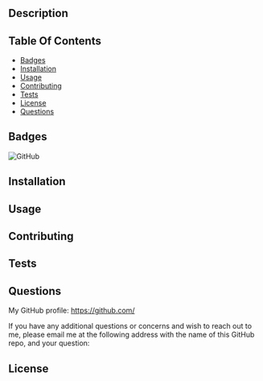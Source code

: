 # 

## **Description**


## **Table Of Contents**

* [Badges](#badges)
* [Installation](#installation)
* [Usage](#usage)
* [Contributing](#contributing)
* [Tests](#tests)
* [License](#license)
* [Questions](#questions)

## **Badges**
![GitHub](https://img.shields.io/github/license//)

## **Installation**


## **Usage**


## **Contributing**


## **Tests**


## **Questions**

My GitHub profile: https://github.com/

If you have any additional questions or concerns and wish to reach out to me, please email me at the following address with the name of this GitHub repo, and your question:

## **License**
